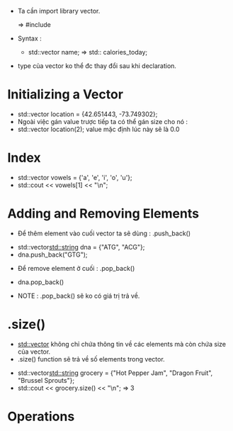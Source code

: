 - Ta cần import library vector.

    => #include <vector>

- Syntax :

    + std::vector<type> name;
    => std::<vector> calories_today;

- type của vector ko thể đc thay đổi sau khi declaration.

# Initializing a Vector
- std::vector<double> location = {42.651443, -73.749302};
- Ngoài việc gán value trược tiếp ta có thể gán size cho nó :
- std::vector<double> location(2); value mặc định lúc này sẽ là 0.0

# Index
+ std::vector<char> vowels = {'a', 'e', 'i', 'o', 'u'};
+ std::cout << vowels[1] << "\n";

# Adding and Removing Elements
- Để thêm element vào cuối vector ta sẽ dùng : .push_back()
+ std::vector<std::string> dna = {"ATG", "ACG"};
+ dna.push_back("GTG");
- Để remove element ở cuối : .pop_back() 
+ dna.pop_back()
- NOTE : .pop_back() sẽ ko có giá trị trả về.

# .size()
- <std::vector> không chỉ chứa thông tin về các elements mà còn chứa size của vector.
- .size() function sẽ trả về số elements trong vector.
+ std::vector<std::string> grocery = {"Hot Pepper Jam", "Dragon Fruit", "Brussel Sprouts"};
+ std::cout << grocery.size() << "\n"; => 3

# Operations
